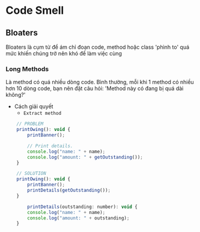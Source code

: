 # Code Smell

## Bloaters

Bloaters là cụm từ để ám chỉ đoạn code, method hoặc class 'phình to' quá mức khiến chúng trở nên khó để làm việc cùng

### Long Methods

Là method có quá nhiều dòng code. Bình thường, mỗi khi 1 method có nhiều hơn 10 dòng code, bạn nên đặt câu hỏi: 'Method này có đang bị quá dài không?'

- Cách giải quyết
  - `Extract method`

```javascript
    // PROBLEM
    printOwing(): void {
        printBanner();

        // Print details.
        console.log("name: " + name);
        console.log("amount: " + getOutstanding());
    }

    // SOLUTION
    printOwing(): void {
        printBanner();
        printDetails(getOutstanding());
    }

        printDetails(outstanding: number): void {
        console.log("name: " + name);
        console.log("amount: " + outstanding);
    }
```
